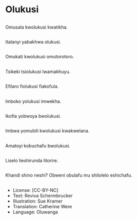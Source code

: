 # Olukusi

##
Omusala kwolukusi kwatikha.

##
Italanyi yabakhwa olukusi.

##
Omukati kwolukusi
omutorotoro.


##
Tsikeki tsiolukusi
lwamakhuyu.


##
Efilaro fiolukusi
fiakofula.


##
Imboko yolukusi
imwekha.


##
Ikofia yobwoya
bwolukusi.


##
Imbwa yomubili kwolukusi kwakwelana.

##
Amatoyi kobuchafu
bwolukusi.


##
Liselo lieshirunda
litorire.


##
Khandi shino neshi?
Obweni obulafu mu shilolelo eshichafu.

##
* License: [CC-BY-NC]
* Text: Reviva Schermbrucker
* Illustration: Sue Kramer
* Translation: Catherine Were
* Language: Oluwanga

